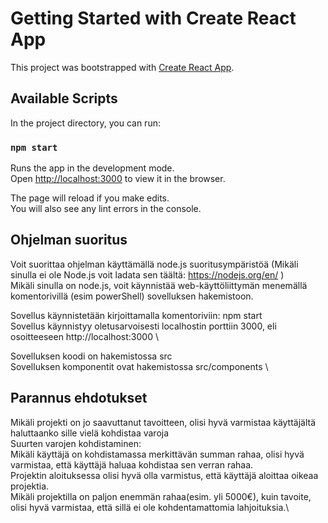 # Getting Started with Create React App

This project was bootstrapped with [Create React App](https://github.com/facebook/create-react-app).

## Available Scripts

In the project directory, you can run:

### `npm start`

Runs the app in the development mode.\
Open [http://localhost:3000](http://localhost:3000) to view it in the browser.

The page will reload if you make edits.\
You will also see any lint errors in the console.

## Ohjelman suoritus

Voit suorittaa ohjelman käyttämällä node.js suoritusympäristöä (Mikäli sinulla ei ole Node.js voit ladata sen täältä: https://nodejs.org/en/ ) \
Mikäli sinulla on node.js, voit käynnistää web-käyttöliittymän menemällä komentorivillä (esim powerShell) sovelluksen hakemistoon.

Sovellus käynnistetään kirjoittamalla komentoriviin: npm start \
Sovellus käynnistyy oletusarvoisesti localhostin porttiin 3000, eli osoitteeseen http://localhost:3000 \

Sovelluksen koodi on hakemistossa src \
Sovelluksen komponentit ovat hakemistossa src/components \

## Parannus ehdotukset

Mikäli projekti on jo saavuttanut tavoitteen, olisi hyvä varmistaa käyttäjältä haluttaanko sille vielä kohdistaa varoja \
Suurten varojen kohdistaminen: \
Mikäli käyttäjä on kohdistamassa merkittävän summan rahaa, olisi hyvä varmistaa, että käyttäjä haluaa kohdistaa sen verran rahaa.\
Projektin aloituksessa olisi hyvä olla varmistus, että käyttäjä aloittaa oikeaa projektia.\
Mikäli projektilla on paljon enemmän rahaa(esim. yli 5000€), kuin tavoite, olisi hyvä varmistaa, että sillä ei ole kohdentamattomia lahjoituksia.\






















